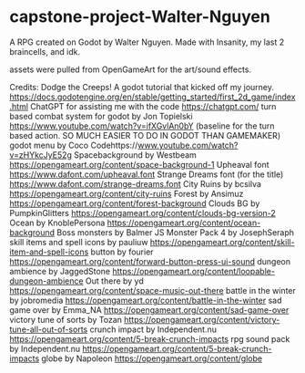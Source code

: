 # capstone-project-Walter-Nguyen
 A RPG created on Godot by Walter Nguyen. Made with Insanity, my last 2 braincells, and idk.

 assets were pulled from OpenGameArt for the art/sound effects.

 Credits:
 Dodge the Creeps! A godot tutorial that kicked off my journey. https://docs.godotengine.org/en/stable/getting_started/first_2d_game/index.html
 ChatGPT for assisting me with the code https://chatgpt.com/
 turn based combat system for godot by Jon Topielski https://www.youtube.com/watch?v=ifXGvlAn0bY (baseline for the turn based action. SO MUCH EASIER TO DO IN GODOT THAN GAMEMAKER)
 godot menu by Coco Codehttps://www.youtube.com/watch?v=zHYkcJyE52g
 Spacebackground by Westbeam https://opengameart.org/content/space-background-1
 Upheaval font https://www.dafont.com/upheaval.font
 Strange Dreams font (for the title) https://www.dafont.com/strange-dreams.font
 City Ruins by bcsilva https://opengameart.org/content/city-ruins
 Forest by Ansimuz https://opengameart.org/content/forest-background
 Clouds BG by PumpkinGlitters https://opengameart.org/content/clouds-bg-version-2
 Ocean by KnoblePersona https://opengameart.org/content/ocean-background
 Boss monsters by Balmer
 JS Monster Pack 4 by JosephSeraph
 skill items and spell icons by pauliuw https://opengameart.org/content/skill-item-and-spell-icons
 button by fourier https://opengameart.org/content/forward-button-press-ui-sound
 dungeon ambience by JaggedStone https://opengameart.org/content/loopable-dungeon-ambience
 Out there by yd https://opengameart.org/content/space-music-out-there
 battle in the winter by jobromedia https://opengameart.org/content/battle-in-the-winter
 sad game over by Emma_NA https://opengameart.org/content/sad-game-over
 victory tune of sorts by Tozan https://opengameart.org/content/victory-tune-all-out-of-sorts
 crunch impact by Independent.nu https://opengameart.org/content/5-break-crunch-impacts
 rpg sound pack by Independent.nu https://opengameart.org/content/5-break-crunch-impacts
 globe by Napoleon https://opengameart.org/content/globe
 
